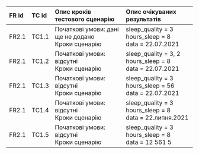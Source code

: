 |FR id|TC id|Опис кроків тестового сценарію|Опис очікуваних результатів|
|:-|:-|:-|:-|
|FR2.1|TC1.1|Початкові умови: дані ще не додано <br> Кроки сценарію <br> |sleep_quality = 3  <br> hours_sleep = 8 <br> data = 22.07.2021|Результат = 1|
|FR2.1|TC1.2|Початкові умови: відсутні <br> Кроки сценарію <br> |sleep_quality = 3, 2  <br> hours_sleep = 8 <br> data = 22.07.2021|Результат = -1|
|FR2.1|TC1.3|Початкові умови: відсутні <br> Кроки сценарію <br> |sleep_quality = 3  <br> hours_sleep = 56 <br> data = 22.07.2021|Результат = -2|
|FR2.1|TC1.4|Початкові умови: відсутні <br> Кроки сценарію <br> |sleep_quality = 3  <br> hours_sleep = 8 <br> data = 22.липня.2021|Результат = -3|
|FR2.1|TC1.5|Початкові умови: відсутні <br> Кроки сценарію <br> |sleep_quality = 3  <br> hours_sleep = 8 <br> data = 12 561 5|Результат = -3|
